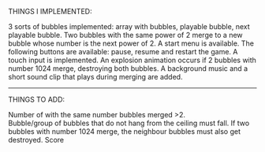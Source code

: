 THINGS I IMPLEMENTED:

3 sorts of bubbles implemented: array with bubbles, playable bubble, next playable bubble.
Two bubbles with the same power of 2 merge to a new bubble whose number is the next power of 2.
A start menu is available.
The following buttons are available: pause, resume and restart the game.
A touch input is implemented.
An explosion animation occurs if 2 bubbles with number 1024 merge, destroying both bubbles.
A background music and a short sound clip that plays during merging are added.

_____________________________________________________________________________________________________________

THINGS TO ADD:

Number of with the same number bubbles merged >2.   
Bubble/group of bubbles that do not hang from the ceiling must fall.
If two bubbles with number 1024 merge, the neighbour bubbles must also get destroyed.
Score
